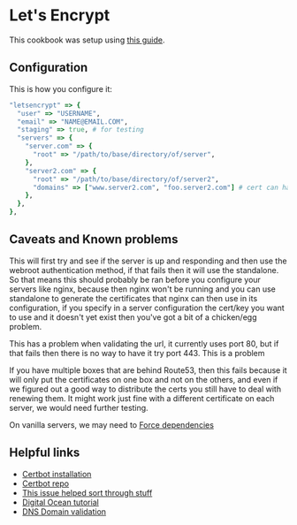 # Let's Encrypt

This cookbook was setup using [this guide](https://gist.github.com/cecilemuller/a26737699a7e70a7093d4dc115915de8).

## Configuration

This is how you configure it:

```ruby
"letsencrypt" => {
  "user" => "USERNAME",
  "email" => "NAME@EMAIL.COM",
  "staging" => true, # for testing
  "servers" => {
    "server.com" => {
      "root" => "/path/to/base/directory/of/server",
    },
    "server2.com" => {
      "root" => "/path/to/base/directory/of/server2",
      "domains" => ["www.server2.com", "foo.server2.com"] # cert can handle multiple subdomains
    },
  },
},
```

## Caveats and Known problems

This will first try and see if the server is up and responding and then use the webroot authentication method, if that fails then it will use the standalone. So that means this should probably be ran before you configure your servers like nginx, because then nginx won't be running and you can use standalone to generate the certificates that nginx can then use in its configuration, if you specify in a server configuration the cert/key you want to use and it doesn't yet exist then you've got a bit of a chicken/egg problem.

This has a problem when validating the url, it currently uses port 80, but if that fails then there is no way to have it try port 443. This is a problem

If you have multiple boxes that are behind Route53, then this fails because it will only put the certificates on one box and not on the others, and even if we figured out a good way to distribute the certs you still have to deal with renewing them. It might work just fine with a different certificate on each server, we would need further testing.

On vanilla servers, we may need to [Force dependencies](https://github.com/certbot/certbot/issues/1706#issuecomment-197380593)

## Helpful links

* [Certbot installation](https://certbot.eff.org/docs/intro.html#installation)
* [Certbot repo](https://github.com/certbot/certbot)
* [This issue helped sort through stuff](https://github.com/certbot/certbot/issues/1706)
* [Digital Ocean tutorial](https://www.digitalocean.com/community/tutorials/how-to-secure-apache-with-let-s-encrypt-on-ubuntu-14-04)
* [DNS Domain validation](https://github.com/lukas2511/dehydrated/wiki/Examples-for-DNS-01-hooks)

